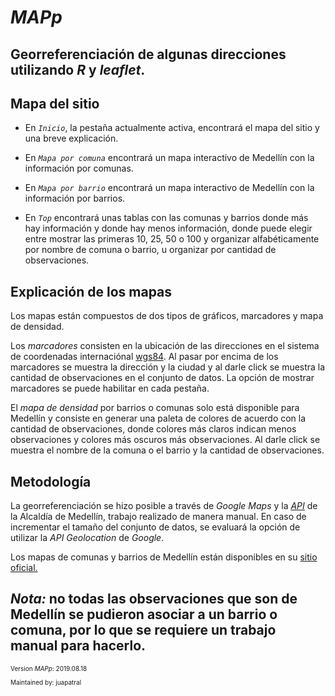 # ***MAPp***

Georreferenciación de algunas direcciones utilizando *R* y *leaflet*. 
---

## **Mapa del sitio**

* En *`Inicio`*, la pestaña actualmente activa, encontrará el mapa del sitio y una breve explicación.

* En *`Mapa por comuna`* encontrará un mapa interactivo de Medellín con la información por comunas.

* En *`Mapa por barrio`* encontrará un mapa interactivo de Medellín con la información por barrios.

* En *`Top`* encontrará unas tablas con las comunas y barrios donde más hay información y donde hay menos información, donde puede elegir entre mostrar las primeras 10, 25, 50 o 100 y organizar alfabéticamente por nombre de comuna o barrio, u organizar por cantidad de observaciones. 

## **Explicación de los mapas**

Los mapas están compuestos de dos tipos de gráficos, marcadores y mapa de densidad. 

Los *marcadores* consisten en la ubicación de las direcciones en el sistema de coordenadas internaciónal [wgs84](https://en.wikipedia.org/wiki/World_Geodetic_System). Al pasar por encima de los marcadores se muestra la dirección y la ciudad y al darle click se muestra la cantidad de observaciones en el conjunto de datos. La opción de mostrar marcadores se puede habilitar en cada pestaña. 

El *mapa de densidad* por barrios o comunas solo está disponible para Medellín y consiste en generar una paleta de colores de acuerdo con la cantidad de observaciones, donde colores más claros indican menos observaciones y colores más oscuros más observaciones. Al darle click se muestra el nombre de la comuna o el barrio y la cantidad de observaciones. 

## **Metodología**

La georreferenciación se hizo posible a través de *Google Maps* y la [*API*](https://www.medellin.gov.co/geomedellin/index.hyg#openModal) de la Alcaldía de Medellín, trabajo realizado de manera manual. En caso de incrementar el tamaño del conjunto de datos, se evaluará la opción de utilizar la *API Geolocation* de *Google*. 

Los mapas de comunas y barrios de Medellín están disponibles en su [sitio oficial.](https://geomedellin-m-medellin.opendata.arcgis.com/)

***Nota:*** no todas las observaciones que son de Medellín se pudieron asociar a un barrio o comuna, por lo que se requiere un trabajo manual para hacerlo.
---
<font size = "1">

Version *MAPp*: 2019.08.18

Maintained by: juapatral

</font>